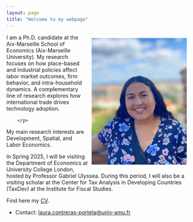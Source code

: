 ```yaml
---
layout: page
title: "Welcome to my webpage"
---
```


<img class="img-responsive" style="float: right; margin: 10px 30px 20px 10px;" src="photo.jpg" width="250" alt="Your Photo">
<p align="left">
I am a Ph.D. candidate at the Aix-Marseille School of Economics (Aix-Marseille University). My research focuses on how place-based and industrial policies affect labor market outcomes, firm behavior, and intra-household dynamics. A complementary line of research explores how international trade drives technology adoption.


        </p>

My main research interests are Development, Spatial, and Labor Economics.

In Spring 2025, I will be visiting the Department of Economics at University College London, hosted by Professor Gabriel Ulyssea. During this period, I will also be a visiting scholar at the Center for Tax Analysis in Developing Countries (TaxDev) at the Institute for Fiscal Studies.
        

Find here my [CV](https://lauradcontreras.github.io/contreras_CV.pdf).

- Contact: [laura.contreras-portela@univ-amu.fr](mailto:laura.contreras-portela@univ-amu.fr)
